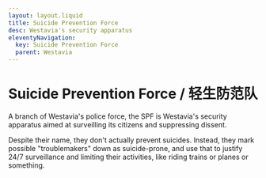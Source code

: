 ```yaml
---
layout: layout.liquid
title: Suicide Prevention Force
desc: Westavia's security apparatus
eleventyNavigation:
  key: Suicide Prevention Force
  parent: Westavia
---
```


# Suicide Prevention Force / 轻生防范队

A branch of Westavia's police force, the SPF is Westavia's security apparatus aimed at surveilling its citizens and suppressing dissent.

Despite their name, they don't actually prevent suicides. Instead, they mark possible "troublemakers" down as suicide-prone, and use that to justify 24/7 surveillance and limiting their activities, like riding trains or planes or something.
